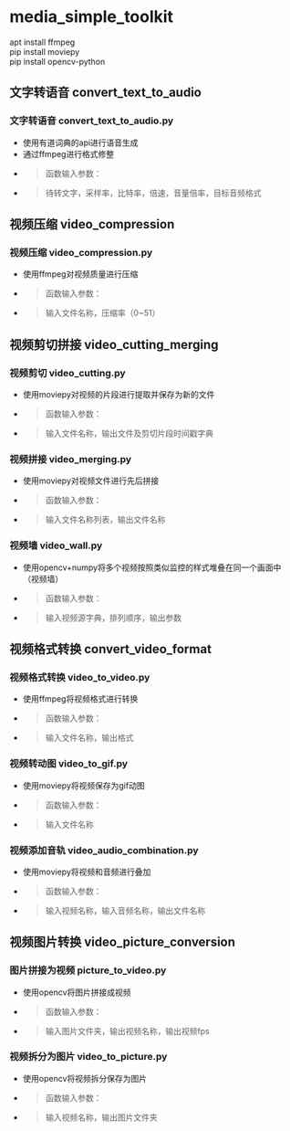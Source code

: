 # media_simple_toolkit

apt install ffmpeg  
pip install moviepy  
pip install opencv-python  

## 文字转语音 convert_text_to_audio
### 文字转语音 convert_text_to_audio.py
* 使用有道词典的api进行语音生成
* 通过ffmpeg进行格式修整
* > 函数输入参数：
* > 待转文字，采样率，比特率，倍速，音量倍率，目标音频格式

## 视频压缩 video_compression
### 视频压缩 video_compression.py
* 使用ffmpeg对视频质量进行压缩
* > 函数输入参数：
* > 输入文件名称，压缩率（0~51）

## 视频剪切拼接 video_cutting_merging
### 视频剪切 video_cutting.py
* 使用moviepy对视频的片段进行提取并保存为新的文件
* > 函数输入参数：
* > 输入文件名称，输出文件及剪切片段时间戳字典
### 视频拼接 video_merging.py
* 使用moviepy对视频文件进行先后拼接
* > 函数输入参数：
* > 输入文件名称列表，输出文件名称
### 视频墙 video_wall.py
* 使用opencv+numpy将多个视频按照类似监控的样式堆叠在同一个画面中（视频墙）
* > 函数输入参数：
* > 输入视频源字典，排列顺序，输出参数

## 视频格式转换 convert_video_format
### 视频格式转换 video_to_video.py
* 使用ffmpeg将视频格式进行转换
* > 函数输入参数：
* > 输入文件名称，输出格式
### 视频转动图 video_to_gif.py
* 使用moviepy将视频保存为gif动图
* > 函数输入参数：
* > 输入文件名称
### 视频添加音轨 video_audio_combination.py
* 使用moviepy将视频和音频进行叠加
* > 函数输入参数：
* > 输入视频名称，输入音频名称，输出文件名称

## 视频图片转换 video_picture_conversion
### 图片拼接为视频 picture_to_video.py
* 使用opencv将图片拼接成视频
* > 函数输入参数：
* > 输入图片文件夹，输出视频名称，输出视频fps
### 视频拆分为图片 video_to_picture.py
* 使用opencv将视频拆分保存为图片
* > 函数输入参数：
* > 输入视频名称，输出图片文件夹
